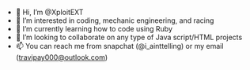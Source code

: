 - 👋 Hi, I’m @XploitEXT
- 👀 I’m interested in coding, mechanic engineering, and racing
- 🌱 I’m currently learning how to code using Ruby
- 💞️ I’m looking to collaborate on any type of Java script/HTML projects
- 📫 You can reach me from snapchat (@i_ainttelling) or my email (travipay000@outlook.com)

<!---
XploitEXT/XploitEXT is a ✨ special ✨ repository because its `README.md` (this file) appears on your GitHub profile.
You can click the Preview link to take a look at your changes.
--->
